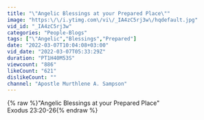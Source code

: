 ```yaml
---
title: "\"Angelic Blessings at your Prepared Place\""
image: "https:\/\/i.ytimg.com\/vi\/_IA4zC5rj3w\/hqdefault.jpg"
vid_id: "_IA4zC5rj3w"
categories: "People-Blogs"
tags: ["\"Angelic","Blessings","Prepared"]
date: "2022-03-07T10:04:08+03:00"
vid_date: "2022-03-07T05:33:29Z"
duration: "PT1H40M53S"
viewcount: "886"
likeCount: "621"
dislikeCount: ""
channel: "Apostle Murthlene A. Sampson"
---
```

{% raw %}&quot;Angelic Blessings at your Prepared Place&quot;<br />Exodus 23:20-26{% endraw %}
